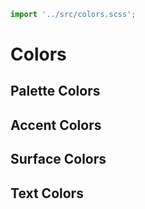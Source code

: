 ```js script
import '../src/colors.scss';
```

# Colors

## Palette Colors

<dockit-css-showcases css-props-prefix="--color-palette" component-class="box" style-key="background-color"></dockit-css-showcases>

## Accent Colors

<dockit-css-showcases css-props-prefix="--color-accent" component-class="box" style-key="background-color"></dockit-css-showcases>

## Surface Colors

<dockit-css-showcases css-props-prefix="--color-surface" component-class="box" style-key="background-color"></dockit-css-showcases>

## Text Colors

<dockit-css-showcases css-props-prefix="--color-text" component-class="box" style-key="background-color"></dockit-css-showcases>
